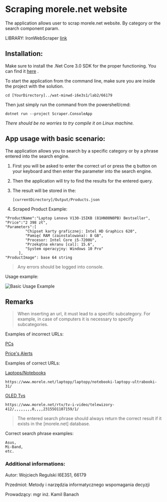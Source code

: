# Scraping morele.net website

The application allows user to scrap morele.net website. By category or the search component param.

LIBRARY: IronWebScraper [link](https://ironsoftware.com/)

## Installation:

Make sure to install the .Net Core 3.0 SDK for the proper functioning.
You can find it [here](https://dotnet.microsoft.com/download/dotnet-core/3.0) .

To start the application from the command line, make sure you are inside the project with the solution. 

```
cd [YourDirectory]../wat-minwd-i6e3s1/lab2/66179
```

Then just simply run the command from the powershell/cmd: 
```
dotnet run --project Scraper.ConsoleApp
```

*There should be no worries to try compile it on Linux machine.*

## App usage with basic scenario:
The application allows you to search by a specific category or by a phrase entered into the search engine.

1. First you will be asked to enter the correct url or press the q button on your keyboard and then enter the parameter into the search engine.
2. Then the application will try to find the results for the entered query.
3. The result will be stored in the:

   `[currentDirectory]/Output/Products.json`

4. Scraped Product Example: 
```
"ProductName":"Laptop Lenovo V130-15IKB (81HN00N0PB) Bestseller",
"Price":"2 398 zł",
"Parameters":[
         "Chipset karty graficznej: Intel HD Graphics 620",
         "Pamięć RAM (zainstalowana): 8 GB",
         "Procesor: Intel Core i5-7200U",
         "Przekątna ekranu [cal]: 15.6",
         "System operacyjny: Windows 10 Pro"
      ],
"ProductImage": base 64 string
```

> Any errors should be logged into console.

Usage example:

![Basic Usage Example](https://imgur.com/a/rmeIxVA)

## Remarks
> When inserting an url, it must lead to a specific subcategory. For example, in case of computers it is necessary to specify subcategories.

Examples of incorrect URLs: 

[PCs](https://www.morele.net/komputery/)

[Price's Alerts](https://www.morele.net/alarmcenowy/)

Examples of correct URLs:

[Laptops/Notebooks](https://www.morele.net/laptopy/laptopy/notebooki-laptopy-ultrabooki-31/)
```
https://www.morele.net/laptopy/laptopy/notebooki-laptopy-ultrabooki-31/
```

[OLED Tvs](https://www.morele.net/rtv/tv-i-video/telewizory-412/,,,,,,,,0,,,,23155O1107159/1/)
```
https://www.morele.net/rtv/tv-i-video/telewizory-412/,,,,,,,,0,,,,23155O1107159/1/
```

>The entered search phrase should always return the correct result if it exists in the [morele.net] database.

Correct search phrase examples:
```
Asus,
Mi-Band, 
etc.
```
### Additional informations:
Autor: Wojciech Regulski I6E3S1, 66179

Przedmiot: Metody i narzędzia informatycznego wspomagania decyzji

Prowadzący: mgr inż. Kamil Banach
